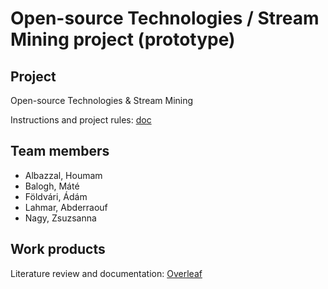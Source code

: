 # Open-source Technologies / Stream Mining project (prototype)

## Project

Open-source Technologies & Stream Mining

Instructions and project rules: [doc](https://docs.google.com/document/d/1fuBle3d4tmhY9IHqBDA9KwckhSqOCugGWldIe8CeRHc/edit?tab=t.0#heading=h.mzrt1sfgv63y)

## Team members

* Albazzal, Houmam
* Balogh, Máté
* Földvári, Ádám
* Lahmar, Abderraouf
* Nagy, Zsuzsanna

## Work products

Literature review and documentation: [Overleaf](https://www.overleaf.com/5532248263qrzcmdnjwxyg#07c302)
